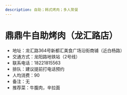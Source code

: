 ```yaml
---
description: 自助；韩式烤肉；多人聚餐
---
```


# 鼎鼎牛自助烤肉（龙汇路店）

* 地址：龙汇路364号新都汇美食广场沿街商铺（近白杨路）
* 交通方式：龙阳路地铁站（2号线）
* 联系电话：18221815563
* 排队：建议提前打电话预约
* 人均消费：90
* 备注：无
* 推荐菜：牛腹肉，辛拉面
